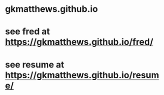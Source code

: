 # gkmatthews.github.io
# see fred at https://gkmatthews.github.io/fred/
# see resume at https://gkmatthews.github.io/resume/
